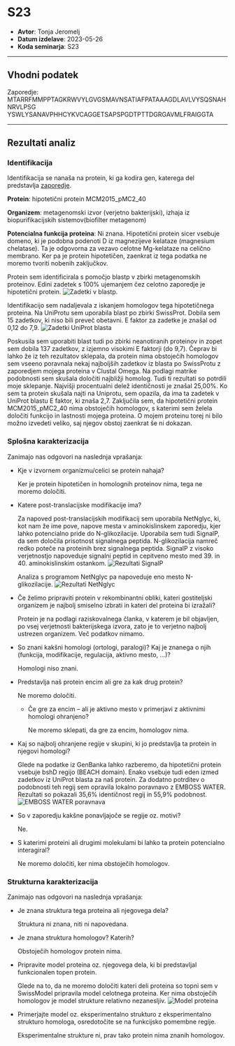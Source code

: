 # S23


- **Avtor**: Tonja Jeromelj
- **Datum izdelave**: 2023-05-26
- **Koda seminarja**: S23

---
## Vhodni podatek

Zaporedje: MTARRFMMPPTAGKRWVYLGVGSMAVNSATIAFPATAAAGDLAVLVYSQSNAHNRVLPSG
YSWLYSANAVPHHCYKVCAGGETSAPSPGDTPTTDGRGAVMLFRAIGGTA

---
## Rezultati analiz

### Identifikacija
Identifikacija se nanaša na protein, ki ga kodira gen, katerega del predstavlja  [zaporedje](#vhodni-podatek).

**Protein**: hipotetični protein MCM2015_pMC2_40

**Organizem**: metagenomski izvor (verjetno bakterijski), izhaja iz biopurifikacijskih sistemov(biofilter metagenom)

**Potencialna funkcija proteina**: Ni znana. Hipotetični protein sicer vsebuje domeno, ki je podobna podenoti D iz magnezijeve kelataze (magnesium chelatase). Ta je odgovorna za vezavo celotne Mg-kelataze na celično membrano. Ker pa je protein hipotetičen, zaenkrat iz tega podatka ne moremo tvoriti nobenih zaključkov.

Protein sem identificirala s pomočjo blastp v zbirki metagenomskih proteinov. Edini zadetek s 100% ujemanjem čez celotno zaporedje je hipotetični protein. ![Zadetki v blastp](s23_zadetki_blastp.png). 

Identifikacijo sem nadaljevala z iskanjem homologov tega hipotetičnega proteina. Na UniProtu sem uporabila blast po zbirki SwissProt. Dobila sem 15 zadetkov, ki niso bili preveč obetavni. E faktor za zadetke je znašal od 0,12 do 7,9. ![Zadetki UniProt blasta](s23_zadetki_blast_SwissProt.png) 

Poskusila sem uporabiti blast tudi po zbirki neanotiranih proteinov in zopet sem dobila 137 zadetkov, z izjemno visokimi E faktorji (do 9,7). Čeprav bi lahko že iz teh rezultatov sklepala, da protein nima obstoječih homologov sem vseeno poravnala nekaj najboljših zadetkov iz blasta po SwissProtu z zaporedjem mojega proteina v Clustal Omega. Na podlagi matrike podobnosti sem skušala določiti najbližji homolog. Tudi ti rezultati so potrdili moje sklepanje. Najvišji procentualni delež identičnosti je znašal 25,00%. Ko sem ta protein skušala najti na Uniprotu, sem opazila, da ima ta zadetek v UniProt blastu E faktor, ki znaša 2,7. Zaključila sem, da hipotetični protein MCM2015_pMC2_40 nima obstoječih homologov, s katerimi sem želela določiti funkcijo in lastnosti mojega proteina. O mojem proteinu torej ni bilo možno izvedeti veliko, saj njegov obstoj zaenkrat še ni dokazan.

### Splošna karakterizacija
Zanimajo nas odgovori na naslednja vprašanja:
- Kje v izvornem organizmu/celici se protein nahaja?

  Ker je protein hipotetičen in homolognih proteinov nima, tega ne moremo določiti.

- Katere post-translacijske modifikacije ima?
  
  Za napoved post-translacijskih modifikacij sem uporabila NetNglyc, ki, kot nam že ime pove, napove mesta v aminokislinskem zaporedju, kjer lahko potencialno pride do N-glikozilacije. Uporabila sem tudi SignalP, da sem določila prisotnost signalnega peptida. N-glikozilacija namreč redko poteče na proteinih brez signalnega peptida. SignalP z visoko verjetnostjo napoveduje signalni peptid in cepitveno mesto med 39. in 40. aminokislinskim ostankom. ![Rezultati SignalP](s23_signalp.png)

  Analiza s programom NetNglyc pa napoveduje eno mesto  N-glikozilacije. ![Rezultati NetNglyc](s23_Nglikozilacija.png)

- Če želimo pripraviti protein v rekombinantni obliki, kateri gostiteljski organizem je najbolj smiselno izbrati in kateri del proteina bi izražali? 
  
  Protein je na podlagi raziskovalnega članka, v katerem je bil objavljen, po vsej verjetnosti bakterijskega izvora, zato je to verjetno najbolj ustrezen organizem. Več podatkov nimamo.

- So znani kakšni homologi (ortologi, paralogi)? Kaj je znanega o njih (funkcija, modifikacije, regulacija, aktivno mesto, ...)? 
  
  Homologi niso znani.

- Predstavlja naš protein encim ali gre za kak drug protein? 
  
  Ne moremo določiti.

  - Če gre za encim – ali je aktivno mesto v primerjavi z aktivnimi homologi ohranjeno?
    
    Ne moremo sklepati, da gre za encim, homologov nima.
  
- Kaj so najbolj ohranjene regije v skupini, ki jo predstavlja ta protein in njegovi homologi? 

  Glede na podatke iz GenBanka lahko razberemo, da hipotetični protein vsebuje bshD regijo (BEACH domain). Enako vsebuje tudi eden izmed zadetkov iz UniProt blasta za naš protein. Za dodatno potrditev o podobnosti teh regij sem opravila lokalno poravnavo z EMBOSS WATER. Rezultati so pokazali 35,6% identičnost regij in 55,9% podobnost. ![EMBOSS WATER poravnava](s23_emboss.png) 

- So v zaporedju kakšne ponavljajoče se regije oz. motivi? 

  Ne.

- S katerimi proteini ali drugimi molekulami bi lahko ta protein potencialno interagiral? 

  Ne moremo določiti, ker nima obstoječih homologov.


### Strukturna karakterizacija
Zanimajo nas odgovori na naslednja vprašanja:
- Je znana struktura tega proteina ali njegovega dela?

  Struktura ni znana, niti ni napovedana.

- Je znana struktura homologov? Katerih? 
  
  Obstoječih homologov protein nima.

- Pripravite model proteina oz. njegovega dela, ki bi predstavljal funkcionalen topen protein. 

  Glede na to, da ne moremo določiti kateri deli proteina so topni sem v SwissModel pripravila model celotnega proteina. Ker nima obstoječih homologov je model strukture relativno nezanesljiv. ![Model proteina](s23_struktura.png)

- Primerjajte model oz. eksperimentalno strukturo z eksperimentalno strukturo homologa, osredotočite se na funkcijsko pomembne regije.

  Eksperimentalne strukture ni, prav tako protein nima znanih homologov.
